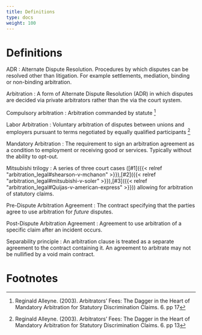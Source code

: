 ```yaml
---
title: Definitions
type: docs
weight: 100
---
```


# Definitions
ADR
: Alternate Dispute Resolution. Procedures by which disputes can be resolved other than litigation. For example settlements, mediation, binding or non-binding arbitration.

Arbitration
: A form of Alternate Dispute Resolution (ADR) in which disputes are decided via private arbitrators rather than the via the court system.

Compulsory arbitration
: Arbitration commanded by statute [^arbfeesdagger1]

Labor Arbitration
: Voluntary arbitration of disputes between unions and employers pursuant to terms negotiated by equally qualified participants [^arbfeesdagger2]

Mandatory Arbitration
: The requirement to sign an arbitration agreement as a condition to employment or receiving good or services. Typically without the ability to opt-out.

Mitsubishi trilogy
: A series of three court cases ([#1]({{< relref "arbitration_legal#shearson-v-mchanon" >}}),[#2]({{< relref "arbitration_legal#mitsubishi-v-soler" >}}),[#3]({{< relref "arbitration_legal#Quijas-v-american-express" >}})) allowing for arbitration of statutory claims.

Pre-Dispute Arbitration Agreement
: The contract specifying that the parties agree to use arbitration for _future_ disputes.

Post-Dispute Arbitration Agreement
: Agreement to use arbitration of a specific claim after an incident occurs.

Separability principle
: An arbitration clause is treated as a separate agreement to the contract containing it. An agreement to arbitrate may not be nullified by a void main contract.

# Footnotes

[^arbfeesdagger1]: Reginald Alleyne. (2003). Arbitrators’ Fees: The Dagger in the Heart of Mandatory Arbitration for Statutory Discrimination Claims. 6. pp 17
[^arbfeesdagger2]: Reginald Alleyne. (2003). Arbitrators’ Fees: The Dagger in the Heart of Mandatory Arbitration for Statutory Discrimination Claims. 6. pp 13
